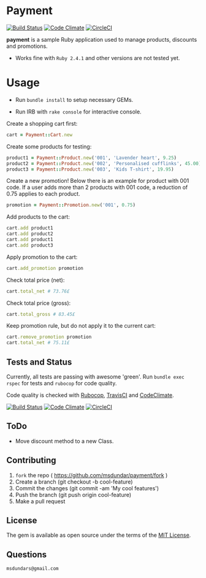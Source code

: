 # Payment
[![Build Status](https://travis-ci.org/msdundar/payment.svg?branch=master)](https://travis-ci.org/msdundar/payment)
[![Code Climate](https://img.shields.io/codeclimate/github/msdundar/payment.svg)](https://codeclimate.com/github/msdundar/payment)
[![CircleCI](https://circleci.com/gh/msdundar/payment.svg?style=svg)](https://circleci.com/gh/msdundar/payment)

**payment** is a sample Ruby application used to manage products, discounts and promotions.

* Works fine with `Ruby 2.4.1` and other versions are not tested yet.

# Usage

* Run `bundle install` to setup necessary GEMs.

* Run IRB with `rake console` for interactive console.

Create a shopping cart first:

```ruby
cart = Payment::Cart.new
```

Create some products for testing:

```ruby
product1 = Payment::Product.new('001', 'Lavender heart', 9.25)
product2 = Payment::Product.new('002', 'Personalised cufflinks', 45.00)
product3 = Payment::Product.new('003', 'Kids T-shirt', 19.95)
```

Create a new promotion! Below there is an example for product with 001 code. If a user adds more than 2 products with 001 code, a reduction of 0.75 applies to each product.

```ruby
promotion = Payment::Promotion.new('001', 0.75)
```

Add products to the cart:

```ruby
cart.add product1
cart.add product2
cart.add product1
cart.add product3
```

Apply promotion to the cart:

```ruby
cart.add_promotion promotion
```

Check total price (net):

```ruby
cart.total_net # 73.76£
```

Check total price (gross):

```ruby
cart.total_gross # 83.45£
```

Keep promotion rule, but do not apply it to the current cart:

```ruby
cart.remove_promotion promotion
cart.total_net # 75.11£
```

## Tests and Status

Currently, all tests are passing with awesome 'green'. Run `bundle exec rspec` for tests and `rubocop` for code quality.

Code quality is checked with [Rubocop](https://github.com/bbatsov/rubocop), [TravisCI](https://travis-ci.org/) and [CodeClimate](https://codeclimate.com/).

[![Build Status](https://secure.travis-ci.org/msdundar/payment.svg?branch=master)](http://travis-ci.org/msdundar/payment) [![Code Climate](https://img.shields.io/codeclimate/github/msdundar/payment.svg)](https://codeclimate.com/github/msdundar/payment) [![CircleCI](https://circleci.com/gh/msdundar/payment.svg?style=svg)](https://circleci.com/gh/msdundar/payment)

## ToDo

- Move discount method to a new Class.

## Contributing

1. `fork` the repo ( https://github.com/msdundar/payment/fork )
2. Create a branch (git checkout -b cool-feature)
3. Commit the changes (git commit -am 'My cool features')
4. Push the branch (git push origin cool-feature)
5. Make a pull request

## License

The gem is available as open source under the terms of the [MIT License](http://opensource.org/licenses/MIT).

## Questions

```
msdundars@gmail.com
```
